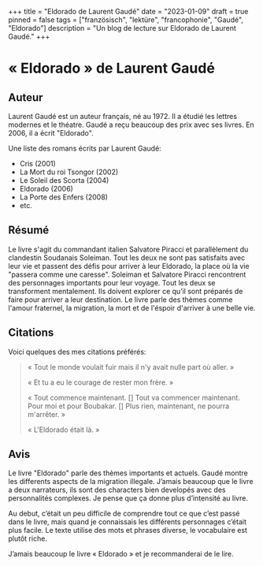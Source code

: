 +++
title = "Eldorado de Laurent Gaudé"
date = "2023-01-09"
draft = true
pinned = false
tags = ["französisch", "lektüre", "francophonie", "Gaudé", "Eldorado"]
description = "Un blog de lecture sur Eldorado de Laurent Gaudé."
+++
# « Eldorado » de Laurent Gaudé

## Auteur

Laurent Gaudé est un auteur français, né au 1972. Il a étudié les lettres modernes et le théatre. Gaudé a reçu beaucoup des prix avec ses livres. En 2006, il a écrit "Eldorado".

Une liste des romans écrits par Laurent Gaudé:

* Cris (2001)
* La Mort du roi Tsongor (2002)
* Le Soleil des Scorta (2004)
* Eldorado (2006)
* La Porte des Enfers (2008)
* etc.

## Résumé

Le livre s'agit du commandant italien Salvatore Piracci et parallèlement du clandestin Soudanais Soleiman. Tout les deux ne sont pas satisfaits avec leur vie et passent des défis pour arriver à leur Eldorado, la place où la vie "passera comme une caresse". Soleiman et Salvatore Piracci rencontrent des personnages importants pour leur voyage. Tout les deux se transforment mentalement. Ils doivent explorer ce qu’il sont préparés de faire pour arriver a leur destination. Le livre parle des thèmes comme l'amour fraternel, la migration, la mort et de l'éspoir d'arriver à une belle vie.

## Citations

Voici quelques des mes citations préférés:

> « Tout le monde voulait fuir mais il n'y avait nulle part où aller. »
>
> « Et tu a eu le courage de rester mon frère. »
>
> « Tout commence maintenant. \[] Tout va commencer maintenant. Pour moi et pour Boubakar. \[] Plus rien, maintenant, ne pourra m'arrêter. »
>
> « L'Eldorado était là. »

## Avis

Le livre "Eldorado" parle des thèmes importants et actuels. Gaudé montre les differents aspects de la migration illegale. J’amais beaucoup que le livre a deux narrateurs, ils sont des characters bien developés avec des personnalités complexes. Je pense que ça donne plus d’intensité au livre.

Au debut, c’était un peu difficile de comprendre tout ce que c’est passé dans le livre, mais quand je connaissais les différents personnages c’était plus facile. Le texte utilise des mots et phrases diverse, le vocabulaire est plutôt riche.

J’amais beaucoup le livre « Eldorado » et je recommanderai de le lire.